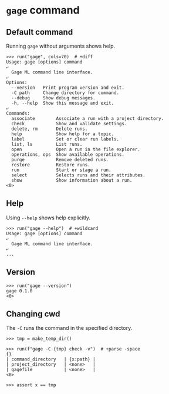 # `gage` command

## Default command

Running `gage` without arguments shows help.

    >>> run("gage", cols=70)  # +diff
    Usage: gage [options] command
    ⤶
      Gage ML command line interface.
    ⤶
    Options:
      --version   Print program version and exit.
      -C path     Change directory for command.
      --debug     Show debug messages.
      -h, --help  Show this message and exit.
    ⤶
    Commands:
      associate        Associate a run with a project directory.
      check            Show and validate settings.
      delete, rm       Delete runs.
      help             Show help for a topic.
      label            Set or clear run labels.
      list, ls         List runs.
      open             Open a run in the file explorer.
      operations, ops  Show available operations.
      purge            Remove deleted runs.
      restore          Restore runs.
      run              Start or stage a run.
      select           Selects runs and their attributes.
      show             Show information about a run.
    <0>

## Help

Using `--help` shows help explicitly.

    >>> run("gage --help")  # +wildcard
    Usage: gage [options] command
    ⤶
      Gage ML command line interface.
    ⤶
    ...

## Version

    >>> run("gage --version")
    gage 0.1.0
    <0>

## Changing cwd

The `-C` runs the command in the specified directory.

    >>> tmp = make_temp_dir()

    >>> run(f"gage -C {tmp} check -v")  # +parse -space
    {}
    | command_directory   | {x:path} |
    | project_directory   | <none>   |
    | gagefile            | <none>   |
    <0>

    >>> assert x == tmp
